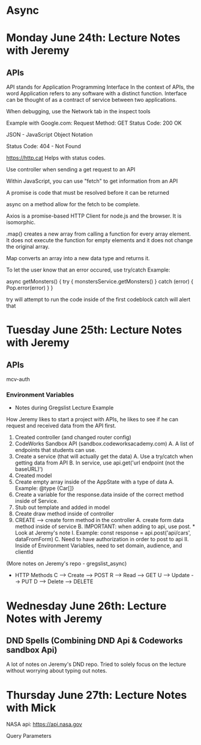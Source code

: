 # Async

# Monday June 24th: Lecture Notes with Jeremy

## APIs

API stands for Application Programming Interface
In the context of APIs, the word Application refers to any software with a distinct function. Interface can be thought of as a contract of service between two applications. 

When debugging, use the Network tab in the inspect tools

Example with Google.com:
Request Method: GET
Status Code: 200 OK

JSON - JavaScript Object Notation

Status Code: 404 - Not Found

https://http.cat Helps with status codes.

Use controller when sending a get request to an API

Within JavaScript, you can use "fetch" to get information from an API

A promise is code that must be resolved before it can be returned

async on a method allow for the fetch to be complete. 

Axios is a promise-based HTTP Client for node.js and the browser. It is isomorphic. 

.map() creates a new array from calling a function for every array element. It does not execute the function for empty elements and it does not change the original array.

Map converts an array into a new data type and returns it. 

To let the user know that an error occured, use try/catch
Example: 

async getMonsters() {
    try {
        monstersService.getMonsters()
    } catch (error) {
        Pop.error(error)
    }
}

try will attempt to run the code inside of the first codeblock
catch will alert that 

# Tuesday June 25th: Lecture Notes with Jeremy
## APIs 

mcv-auth 

### Environment Variables

* Notes during Gregslist Lecture Example

How Jeremy likes to start a project with APIs, he likes to see if he can request and received data from the API first. 

1. Created controller (and changed router config)
2. CodeWorks Sandbox API (sandbox.codeworksacademy.com)
    A. A list of endpoints that students can use. 
3. Create a service (that will actually get the data)
    A. Use a try/catch when getting data from API
    B. In service, use api.get('url endpoint (not the baseURL)')
4. Created model
5. Create empty array inside of the AppState with a type of data
    A. Example: @type {Car[]}
6. Create a variable for the response.data inside of the correct method inside of Service. 
7. Stub out template and added in model
8. Create draw method inside of controller
9. CREATE --> create form method in the controller
    A. create form data method inside of service
    B. IMPORTANT: when adding to api, use post. 
            * Look at Jeremy's note
        I. Example: const response = api.post('api/cars', dataFromForm)
    C. Need to have authorization in order to post to api
        II. Inside of Environment Variables, need to set domain, audience, and clientId

(More notes on Jeremy's repo - gregslist_async)

* HTTP Methods 
C --> Create --> POST
R --> Read --> GET
U --> Update --> PUT
D --> Delete --> DELETE

# Wednesday June 26th: Lecture Notes with Jeremy
## DND Spells (Combining DND Api & Codeworks sandbox Api)

A lot of notes on Jeremy's DND repo. Tried to solely focus on the lecture without worrying about typing out notes. 

# Thursday June 27th: Lecture Notes with Mick

NASA api: https://api.nasa.gov

Query Parameters



